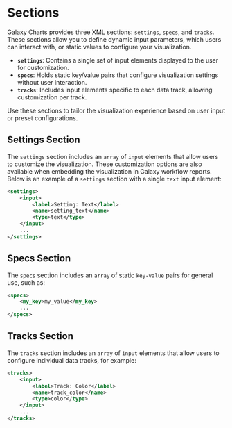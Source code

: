 # Sections

Galaxy Charts provides three XML sections: `settings`, `specs`, and `tracks`. These sections allow you to define dynamic input parameters, which users can interact with, or static values to configure your visualization.

- **`settings`**: Contains a single set of input elements displayed to the user for customization.
- **`specs`**: Holds static key/value pairs that configure visualization settings without user interaction.
- **`tracks`**: Includes input elements specific to each data track, allowing customization per track.

Use these sections to tailor the visualization experience based on user input or preset configurations.

## Settings Section

The `settings` section includes an `array` of `input` elements that allow users to customize the visualization. These customization options are also available when embedding the visualization in Galaxy workflow reports. Below is an example of a `settings` section with a single `text` input element:

```xml
<settings>
    <input>
        <label>Setting: Text</label>
        <name>setting_text</name>
        <type>text</type>
    </input>
    ...
</settings>
```

## Specs Section

The `specs` section includes an `array` of static `key-value` pairs for general use, such as:

```xml
<specs>
    <my_key>my_value</my_key>
    ...
</specs>
```

## Tracks Section

The `tracks` section includes an `array` of `input` elements that allow users to configure individual data tracks, for example:

```xml
<tracks>
    <input>
        <label>Track: Color</label>
        <name>track_color</name>
        <type>color</type>
    </input>
    ...
</tracks>
```